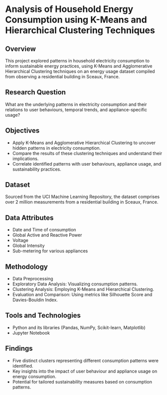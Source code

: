
# Analysis of Household Energy Consumption using K-Means and Hierarchical Clustering Techniques

## Overview
This project explored patterns in household electricity consumption to inform sustainable energy practices, using K-Means and Agglomerative Hierarchical Clustering techniques on an energy usage dataset compiled from observing a residential building in Sceaux, France.

## Research Question
What are the underlying patterns in electricity consumption and their relations to user behaviours, temporal trends, and appliance-specific usage?

## Objectives
- Apply K-Means and Agglomerative Hierarchical Clustering to uncover hidden patterns in electricity consumption.
- Compare the results of these clustering techniques and understand their implications.
- Correlate identified patterns with user behaviours, appliance usage, and sustainability practices.

## Dataset
Sourced from the UCI Machine Learning Repository, the dataset comprises over 2 million measurements from a residential building in Sceaux, France.

## Data Attributes
- Date and Time of consumption
- Global Active and Reactive Power
- Voltage
- Global Intensity
- Sub-metering for various appliances

## Methodology
- Data Preprocessing
- Exploratory Data Analysis: Visualizing consumption patterns.
- Clustering Analysis: Employing K-Means and Hierarchical Clustering.
- Evaluation and Comparison: Using metrics like Silhouette Score and Davies-Bouldin Index.

## Tools and Technologies
- Python and its libraries (Pandas, NumPy, Scikit-learn, Matplotlib)
- Jupyter Notebook

## Findings
- Five distinct clusters representing different consumption patterns were identified.
- Key insights into the impact of user behaviour and appliance usage on energy consumption.
- Potential for tailored sustainability measures based on consumption patterns.
